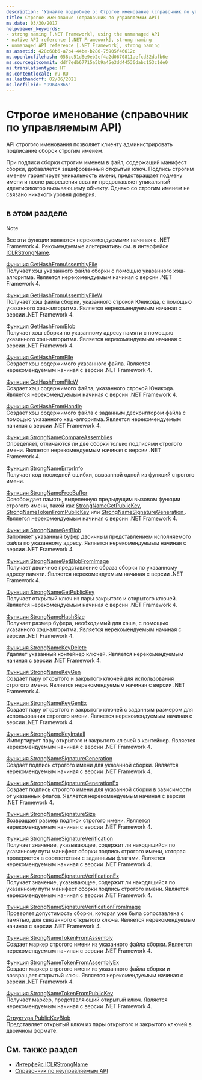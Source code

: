 ```yaml
---
description: 'Узнайте подробнее о: Строгое именование (справочник по управляемым API)'
title: Строгое именование (справочник по управляемым API)
ms.date: 03/30/2017
helpviewer_keywords:
- strong naming [.NET Framework], using the unmanaged API
- native API reference [.NET Framework], strong naming
- unmanaged API reference [.NET Framework], strong naming
ms.assetid: 428c68b6-a7b4-44be-b280-75905f46612c
ms.openlocfilehash: 058cc51d8e9eb2ef4a2d0670811aefcd32dafb6e
ms.sourcegitcommit: ddf7edb67715a5b9a45e3dd44536dabc153c1de0
ms.translationtype: HT
ms.contentlocale: ru-RU
ms.lasthandoff: 02/06/2021
ms.locfileid: "99646365"
---
```

# <a name="strong-naming-unmanaged-api-reference"></a>Строгое именование (справочник по управляемым API)

API строгого именования позволяет клиенту администрировать подписание сборок строгим именем.  
  
 При подписи сборки строгим именем в файл, содержащий манифест сборки, добавляется зашифрованный открытый ключ. Подпись строгим именем гарантирует уникальность имени, предотвращает подмену имени и после разрешения ссылки предоставляет уникальный идентификатор вызывающему объекту. Однако со строгим именем не связано никакого уровня доверия.  
  
## <a name="in-this-section"></a>в этом разделе  
  
> [!NOTE]
> Все эти функции являются нерекомендуемыми начиная с .NET Framework 4. Рекомендуемые альтернативы см. в интерфейсе [ICLRStrongName](../hosting/iclrstrongname-interface.md).  
  
 [Функция GetHashFromAssemblyFile](gethashfromassemblyfile-function.md)  
 Получает хэш указанного файла сборки с помощью указанного хэш-алгоритма. Является нерекомендуемым начиная с версии .NET Framework 4.  
  
 [Функция GetHashFromAssemblyFileW](gethashfromassemblyfilew-function.md)  
 Получает хэш файла сборки, указанного строкой Юникода, с помощью указанного хэш-алгоритма. Является нерекомендуемым начиная с версии .NET Framework 4.  
  
 [Функция GetHashFromBlob](gethashfromblob-function.md)  
 Получает хэш сборки по указанному адресу памяти с помощью указанного хэш-алгоритма. Является нерекомендуемым начиная с версии .NET Framework 4.  
  
 [Функция GetHashFromFile](gethashfromfile-function.md)  
 Создает хэш содержимого указанного файла.  Является нерекомендуемым начиная с версии .NET Framework 4.  
  
 [Функция GetHashFromFileW](gethashfromfilew-function.md)  
 Создает хэш содержимого файла, указанного строкой Юникода. Является нерекомендуемым начиная с версии .NET Framework 4.  
  
 [Функция GetHashFromHandle](gethashfromhandle-function.md)  
 Создает хэш содержимого файла с заданным дескриптором файла с помощью указанного хэш-алгоритма.  Является нерекомендуемым начиная с версии .NET Framework 4.  
  
 [Функция StrongNameCompareAssemblies](strongnamecompareassemblies-function.md)  
 Определяет, отличаются ли две сборки только подписями строгого имени. Является нерекомендуемым начиная с версии .NET Framework 4.  
  
 [Функция StrongNameErrorInfo](strongnameerrorinfo-function.md)  
 Получает код последней ошибки, вызванной одной из функций строгого имени.  
  
 [Функция StrongNameFreeBuffer](strongnamefreebuffer-function.md)  
 Освобождает память, выделенную предыдущим вызовом функции строгого имени, такой как [StrongNameGetPublicKey](strongnamegetpublickey-function.md), [StrongNameTokenFromPublicKey](strongnametokenfrompublickey-function.md) или [StrongNameSignatureGeneration ](strongnamesignaturegeneration-function.md).   Является нерекомендуемым начиная с версии .NET Framework 4.  
  
 [Функция StrongNameGetBlob](strongnamegetblob-function.md)  
 Заполняет указанный буфер двоичным представлением исполняемого файла по указанному адресу. Является нерекомендуемым начиная с версии .NET Framework 4.  
  
 [Функция StrongNameGetBlobFromImage](strongnamegetblobfromimage-function.md)  
 Получает двоичное представление образа сборки по указанному адресу памяти. Является нерекомендуемым начиная с версии .NET Framework 4.  
  
 [Функция StrongNameGetPublicKey](strongnamegetpublickey-function.md)  
 Получает открытый ключ из пары закрытого и открытого ключей. Является нерекомендуемым начиная с версии .NET Framework 4.  
  
 [Функция StrongNameHashSize](strongnamehashsize-function.md)  
 Получает размер буфера, необходимый для хэша, с помощью указанного хэш-алгоритма.  Является нерекомендуемым начиная с версии .NET Framework 4.  
  
 [Функция StrongNameKeyDelete](strongnamekeydelete-function.md)  
 Удаляет указанный контейнер ключей. Является нерекомендуемым начиная с версии .NET Framework 4.  
  
 [Функция StrongNameKeyGen](strongnamekeygen-function.md)  
 Создает пару открытого и закрытого ключей для использования строгого имени.  Является нерекомендуемым начиная с версии .NET Framework 4.  
  
 [Функция StrongNameKeyGenEx](strongnamekeygenex-function.md)  
 Создает пару открытого и закрытого ключей с заданным размером для использования строгого имени. Является нерекомендуемым начиная с версии .NET Framework 4.  
  
 [Функция StrongNameKeyInstall](strongnamekeyinstall-function.md)  
 Импортирует пару открытого и закрытого ключей в контейнер.  Является нерекомендуемым начиная с версии .NET Framework 4.  
  
 [Функция StrongNameSignatureGeneration](strongnamesignaturegeneration-function.md)  
 Создает подпись строгого имени для указанной сборки.   Является нерекомендуемым начиная с версии .NET Framework 4.  
  
 [Функция StrongNameSignatureGenerationEx](strongnamesignaturegenerationex-function.md)  
 Создает подпись строгого имени для указанной сборки в зависимости от указанных флагов.    Является нерекомендуемым начиная с версии .NET Framework 4.  
  
 [Функция StrongNameSignatureSize](strongnamesignaturesize-function.md)  
 Возвращает размер подписи строгого имени. Является нерекомендуемым начиная с версии .NET Framework 4.  
  
 [Функция StrongNameSignatureVerification](strongnamesignatureverification-function.md)  
 Получает значение, указывающее, содержит ли находящийся по указанному пути манифест сборки подпись строгого имени, которая проверяется в соответствии с заданными флагами. Является нерекомендуемым начиная с версии .NET Framework 4.  
  
 [Функция StrongNameSignatureVerificationEx](strongnamesignatureverificationex-function.md)  
 Получает значение, указывающее, содержит ли находящийся по указанному пути манифест сборки подпись строгого имени.  Является нерекомендуемым начиная с версии .NET Framework 4.  
  
 [Функция StrongNameSignatureVerificationFromImage](strongnamesignatureverificationfromimage-function.md)  
 Проверяет допустимость сборки, которая уже была сопоставлена с памятью, для связанного открытого ключа. Является нерекомендуемым начиная с версии .NET Framework 4.  
  
 [Функция StrongNameTokenFromAssembly](strongnametokenfromassembly-function.md)  
 Создает маркер строгого имени из указанного файла сборки.  Является нерекомендуемым начиная с версии .NET Framework 4.  
  
 [Функция StrongNameTokenFromAssemblyEx](strongnametokenfromassemblyex-function.md)  
 Создает маркер строгого имени из указанного файла сборки и возвращает открытый ключ. Является нерекомендуемым начиная с версии .NET Framework 4.  
  
 [Функция StrongNameTokenFromPublicKey](strongnametokenfrompublickey-function.md)  
 Получает маркер, представляющий открытый ключ. Является нерекомендуемым начиная с версии .NET Framework 4.  
  
 [Структура PublicKeyBlob](publickeyblob-structure.md)  
 Представляет открытый ключ из пары открытого и закрытого ключей в двоичном формате.  
  
## <a name="see-also"></a>См. также раздел

- [Интерфейс ICLRStrongName](../hosting/iclrstrongname-interface.md)
- [Справочник по неуправляемым API](../index.md)

